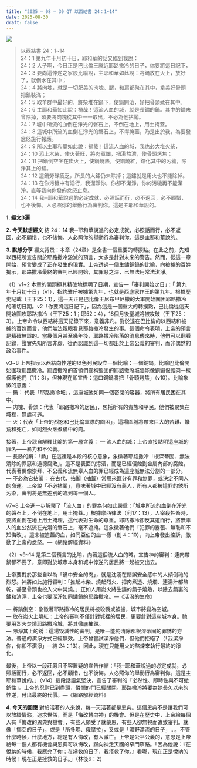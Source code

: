 ```yaml
---
title: "2025 – 08 – 30 QT 以西結書 24：1~14"
date: 2025-08-30
draft: false
---
```


![](/images/qt.jpg)
> 以西結書 24：1~14  
> 24：1 第九年十月初十日，耶和華的話又臨到我說：  
> 24：2 人子啊，今日正是巴比倫王就近耶路撒冷的日子，你要將這日記下，  
> 24：3 要向這悖逆之家設比喻說，主耶和華如此說：將鍋放在火上，放好了，就倒水在其中；  
> 24：4 將肉塊，就是一切肥美的肉塊、腿，和肩都聚在其中，拿美好骨頭把鍋裝滿；  
> 24：5 取羊群中最好的，將柴堆在鍋下，使鍋開滾，好把骨頭煮在其中。  
> 24：6 主耶和華如此說：禍哉！這流人血的城，就是長鏽的鍋。其中的鏽未曾除掉，須要將肉塊從其中一一取出，不必為他拈鬮。  
> 24：7 城中所流的血倒在淨光的磐石上，不倒在地上，用土掩蓋。  
> 24：8 這城中所流的血倒在淨光的磐石上，不得掩蓋，乃是出於我，為要發忿怒施行報應。  
> 24：9 所以主耶和華如此說：禍哉！這流人血的城，我也必大堆火柴，  
> 24：10 添上木柴，使火著旺，將肉煮爛，把湯熬濃，使骨頭烤焦；  
> 24：11 把鍋倒空坐在炭火上，使鍋燒熱，使銅燒紅，鎔化其中的污穢，除淨其上的鏽。  
> 24：12 這鍋勞碌疲乏，所長的大鏽仍未除掉；這鏽就是用火也不能除掉。  
> 24：13 在你污穢中有淫行，我潔淨你，你卻不潔淨。你的污穢再不能潔淨，直等我向你發的忿怒止息。  
> 24：14 我─耶和華說過的必定成就，必照話而行，必不返回，必不顧惜，也不後悔。人必照你的舉動行為審判你。這是主耶和華說的。



**1. 經文3遍**

**2. 今天默想經文**
結 24：14 我─耶和華說過的必定成就，必照話而行，必不返回，必不顧惜，也不後悔。人必照你的舉動行為審判你。這是主耶和華說的。

**3. 默想分享**
經文背景：本章（24章）是全書一個重要的轉捩點。在此之前，先知以西結所宣告關於耶路撒冷毀滅的預言，大多是針對未來的警告。然而，從這一章開始，預言變成了正在發生的現實。上帝透過一個生鏽銅鍋的比喻，向被擄的百姓揭示，耶路撒冷最終的審判已經開始，其罪惡之深，已無法用常法潔淨。

（1）v1\~2 本章的開頭極其精確地標明了日期，宣告—「審判開始之日」：「 第九年十月初十日」（v1），指約雅斤被擄第九年，也就是西底家作王的第九年。根據歷史記載（王下25：1），這一天正是巴比倫王尼布甲尼撒的大軍開始圍困耶路撒冷的確切日期。v2「你要將這日記下」，因為這是一個重大的轉捩點，巴比倫從這天開始圍攻耶路撒冷（王下25：1；耶52：4），18個月後聖城將被攻破（王下25：3）。上帝命令以西結將這天記錄下來，意義非凡。對於遠在巴比倫的以西結和被擄的百姓而言，他們無法親眼看見耶路撒冷發生的事。這個命令表明，上帝的預言是精確無誤的。當幾個月甚至幾年後，耶路撒冷陷落的消息傳來時，他們可以翻看記錄，證實先知所言非虛，從而認識到這一切都出於上帝公義的審判，而非偶然的政治事件。

v3\~8 上帝指示以西結向悖逆的以色列民設立一個比喻：一個銅鍋。比喻巴比倫開始圍攻耶路撒冷。耶路撒冷的首領們宣稱堅固的耶路撒冷城牆能像銅鍋保護肉一樣保護他們（11：3），但神現在卻宣告：這口銅鍋將把「骨頭烤焦」（v10）。比喻象徵的意義：  
— 鍋： 代表「耶路撒冷城」，這座城池如同一個密閉的容器，將所有居民困在其中。  
— 肉塊、骨頭：代表「耶路撒冷的居民」，包括所有的貴族和平民。他們被聚集在城裡，無處可逃。  
— 火：代表「上帝的烈怒和巴比倫軍隊的圍困」，這場圍城將帶來巨大的苦難、饑荒和死亡，如同烈火烹煮鍋中的肉。  

接著，上帝親自解釋比喻的第一層含義：
— 流人血的城：上帝直接點明這座城的罪名——暴力和不公義。  
— 長銹的鍋：「銹」在這裡是本段的核心意象，象徵著耶路撒冷「根深蒂固、無法清除的罪惡和道德腐敗」。這不是表面的污漬，而是已經侵蝕到金屬內部的腐蝕，代表著偶像崇拜、不公義和流無辜人血的罪已經成為這座城無法分割的一部分。  
— 不必為它拈鬮： 在古代，拈鬮（抽籤）常用來區分有罪和無罪，或決定不同人的命運。上帝說「不必拈鬮」，意味著城中已經沒有義人，所有人都被這罪的銹所污染，審判將是無差別的臨到每一個人。

v7\~8 上帝進一步解釋了「流人血」的罪為何如此嚴重：「城中所流的血倒在淨光的磐石上，不倒在地上，用土掩蓋。」根據摩西律法（利17：13），人宰殺牲畜時，要將血倒在地上用土掩埋，這代表對生命的尊重。耶路撒冷卻反其道而行，將無辜人的血公然流在光滑的磐石上，毫不遮掩。這象徵著他們「犯罪的囂張、無恥和不知悔改」。這未被遮蓋的血，如同亞伯的血一樣（創 4：10），向上帝發出控訴，激動了上帝的忿怒。—《網路解經資料》

（2）v9\~14 是第二個預言的比喻，向著這個流人血的城，宣告神的審判：連肉帶鍋都不要了，意即對於城市本身和城中悖逆的居民將一起被交出去。

上帝要對於那些自以為「鍋中安全的肉」，就是沈溺在錯誤安全感中的人傾倒祂的烈怒。神將如此施行審判：「推起木柴、燒起烈火、把肉煮透、燒爛、連湯汁都熬乾，甚至骨頭也投入火中焚燒。」正如人用炭火將生鏽的鍋子燒熱，以除去鍋裏的鏽和渣滓，上帝也要潔淨如同鏽鍋的耶路撒冷。—《活潑的生命》

— 將鍋倒空：象徵著耶路撒冷的居民將被殺戮或被擄，城市將變為空城。  
— 放在炭火上燒紅：上帝的審判不僅針對城裡的居民，更要針對這座城本身。祂要用烈火焚燒耶路撒冷城，將其徹底摧毀。  
—  除淨其上的銹：這場毀滅性的審判，是唯一能夠清除那根深蒂固的罪銹的方法。普通的潔淨方式已經無效。上帝曾嘗試潔淨他們，但他們拒絕了（「我潔淨你，你卻不潔淨」—結 24：13）。因此，現在只能用火的熬煉來執行最終的淨化。  

最後，上帝以一段莊嚴且不容置疑的宣告作結：「我─耶和華說過的必定成就，必照話而行，必不返回，必不顧惜，也不後悔。人必照你的舉動行為審判你。這是主耶和華說的。」（v14）這段話語氣堅決，宣告了審判的「必然性、即時性與不可撤銷性」。上帝的忍耐已到盡頭，憐憫的門已經關閉。耶路撒冷將要為她長久以來的悖逆，付出最終的代價。—《網路解經資料》

**4. 今天的回應**
對於活著的人來說，每一天活著都是恩典。這個恩典不是讓我們可以放縱情慾，追求世俗，而是「悔改轉向神」的機會。但是在歷史中，上帝給每個人有「悔改的恩典與機會」，有些人領受了就蒙恩，有些人卻無視而遭致審判。就像「挪亞的日子」，或是「所多瑪、俄摩拉」，又或是「曠野漂流的日子」…，不管什麼時候，什麼地方，總是有人悔改，有人滅亡。上帝是公平公義的，意思是上帝給每一個人都有機會與恩典可以悔改，歸向神走天國的窄門窄路。「因為他說：『在悅納的時候，我應允了你；在拯救的日子，我搭救了你。』看哪，現在正是悅納的時候！現在正是拯救的日子。」（林後6：2）

